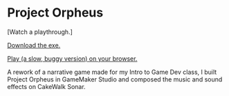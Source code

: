 # Project Orpheus

[Watch a playthrough.]

[Download the exe.](https://drive.google.com/file/d/1btYoECxSsf-j4qLCHEcxVW7PUNvigs-O/view?usp=sharing)

[Play (a slow, buggy version) on your browser.](https://hatimb00.itch.io/orpheus)

A rework of a narrative game made for my Intro to Game Dev class, I built Project Orpheus in GameMaker Studio and composed the music and sound effects on CakeWalk Sonar.
